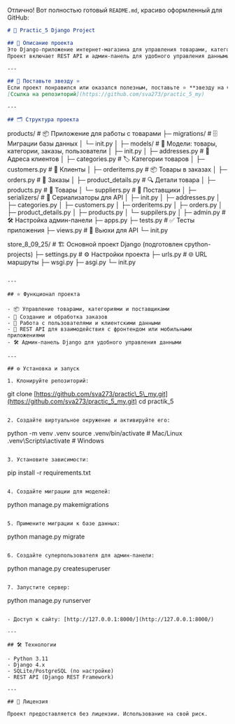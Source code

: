 Отлично! Вот полностью готовый `README.md`, красиво оформленный для GitHub:

```markdown
# 🛒 Practic_5 Django Project

## 🚀 Описание проекта
Это Django-приложение интернет-магазина для управления товарами, категориями, заказами и пользователями.  
Проект включает REST API и админ-панель для удобного управления данными.

---

## 🌟 Поставьте звезду ⭐
Если проект понравился или оказался полезным, поставьте ⭐ **звезду на GitHub**, чтобы поддержать проект!  
[Ссылка на репозиторий](https://github.com/sva273/practic_5_my)

---

## 🗂 Структура проекта

```
products/ # 📦 Приложение для работы с товарами
├─ migrations/ # 🗄 Миграции базы данных
│ 		└─ init.py
│
├─ models/ # 📝 Модели: товары, категории, заказы, пользователи
│ 		├─ init.py
│ 		├─ addresses.py # 📍 Адреса клиентов
│ 		├─ categories.py # 🏷 Категории товаров
│ 		├─ customers.py # 👤 Клиенты
│ 		├─ orderitems.py # 📦 Товары в заказах
│ 		├─ orders.py # 🧾 Заказы
│ 		├─ product_details.py # 🔍 Детали товара
│ 		├─ products.py # 🛒 Товары
│ 		└─ suppliers.py # 🚚 Поставщики
│
├─ serializers/ # 🔄 Сериализаторы для API
│ 		├─ init.py
│ 		├─ addresses.py
│ 		├─ categories.py
│ 		├─ customers.py
│ 		├─ orderitems.py
│ 		├─ orders.py
│ 		├─ product_details.py
│ 		├─ products.py
│ 		└─ suppilers.py
│
├─ admin.py # 🛠 Настройка админ-панели
├─ apps.py
├─ tests.py # ✅ Тесты приложения
├─ views.py # 👀 Вьюхи для API
└─ init.py

store_8_09_25/ # 🏗 Основной проект Django   (подготовлен cpython-projects)
├─ settings.py # ⚙️ Настройки проекта
├─ urls.py # 🌐 URL маршруты
├─ wsgi.py
├─ asgi.py
└─ init.py

```

---

## ⭐ Функционал проекта

- 📦 Управление товарами, категориями и поставщиками  
- 🛒 Создание и обработка заказов  
- 👤 Работа с пользователями и клиентскими данными  
- 🔗 REST API для взаимодействия с фронтендом или мобильными приложениями  
- 🛠 Админ-панель Django для удобного управления данными  

---

## ⚙️ Установка и запуск

1. Клонируйте репозиторий:
```

git clone [https://github.com/sva273/practic\_5\_my.git](https://github.com/sva273/practic_5_my.git)
cd practik\_5

```

2. Создайте виртуальное окружение и активируйте его:
```

python -m venv .venv
source .venv/bin/activate  # Mac/Linux
.venv\Scripts\activate     # Windows

```

3. Установите зависимости:
```

pip install -r requirements.txt

```

4. Создайте миграции для моделей:
```

python manage.py makemigrations

```

5. Примените миграции к базе данных:
```

python manage.py migrate

```

6. Создайте суперпользователя для админ-панели:
```

python manage.py createsuperuser

```

7. Запустите сервер:
```

python manage.py runserver

```

- Доступ к сайту: [http://127.0.0.1:8000/](http://127.0.0.1:8000/)

---

## 🛠 Технологии

- Python 3.11  
- Django 4.x  
- SQLite/PostgreSQL (по настройке)  
- REST API (Django REST Framework)  

---

## 📌 Лицензия

Проект предоставляется без лицензии. Использование на свой риск.
```

